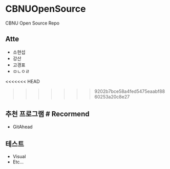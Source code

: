 # CBNUOpenSource
CBNU Open Source Repo

## Atte
* 소현섭
* 강산
* 고경표
* ㅁㄴㅇㄹ

<<<<<<< HEAD
>>>>>>> 9202b7bce58a4fed5475eaabf8860253a20c8e27

## 추천 프로그램 # Recormend
* GitAhead

## 테스트
* Visual
* Etc...
